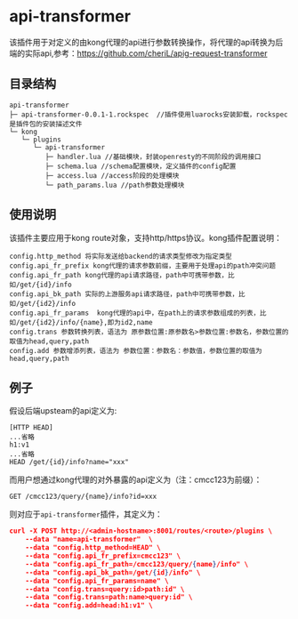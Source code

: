 # api-transformer

该插件用于对定义的由kong代理的api进行参数转换操作，将代理的api转换为后端的实际api,参考：https://github.com/cheriL/apig-request-transformer

## 目录结构

```
api-transformer
├─ api-transformer-0.0.1-1.rockspec  //插件使用luarocks安装卸载，rockspec是插件包的安装描述文件
└─ kong
   └─ plugins
      └─ api-transformer
         ├─ handler.lua //基础模块，封装openresty的不同阶段的调用接口
         ├─ schema.lua //schema配置模块，定义插件的config配置
         ├─ access.lua //access阶段的处理模块
         └─ path_params.lua //path参数处理模块
```

## 使用说明

该插件主要应用于kong route对象，支持http/https协议。kong插件配置说明：

```
config.http_method 将实际发送给backend的请求类型修改为指定类型
config.api_fr_prefix kong代理的请求参数前缀，主要用于处理api的path冲突问题
config.api_fr_path kong代理的api请求路径，path中可携带参数，比如/get/{id}/info
config.api_bk_path 实际的上游服务api请求路径，path中可携带参数，比如/get/{id2}/info
config.api_fr_params  kong代理的api中，在path上的请求参数组成的列表，比如/get/{id2}/info/{name},即为id2,name
config.trans 参数转换列表，语法为 原参数位置:原参数名>参数位置:参数名，参数位置的取值为head,query,path
config.add 参数增添列表，语法为 参数位置：参数名：参数值，参数位置的取值为head,query,path
```

## 例子

假设后端upsteam的api定义为:
```
[HTTP HEAD]
...省略
h1:v1
...省略
HEAD /get/{id}/info?name="xxx"
```
而用户想通过kong代理的对外暴露的api定义为（注：cmcc123为前缀）：
```
GET /cmcc123/query/{name}/info?id=xxx
```

则对应于`api-transformer`插件，其定义为：
```json
curl -X POST http://<admin-hostname>:8001/routes/<route>/plugins \
    --data "name=api-transformer"  \
    --data "config.http_method=HEAD" \
    --data "config.api_fr_prefix=cmcc123" \
    --data "config.api_fr_path=/cmcc123/query/{name}/info" \
    --data "config.api_bk_path=/get/{id}/info" \
    --data "config.api_fr_params=name" \
    --data "config.trans=query:id>path:id" \
    --data "config.trans=path:name>query:id" \
    --data "config.add=head:h1:v1" \
```



